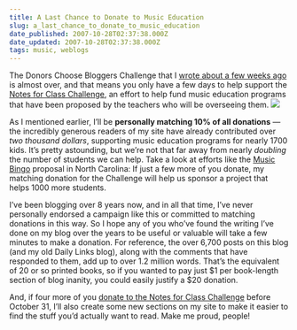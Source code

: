 ```yaml
---
title: A Last Chance to Donate to Music Education
slug: a_last_chance_to_donate_to_music_education
date_published: 2007-10-28T02:37:38.000Z
date_updated: 2007-10-28T02:37:38.000Z
tags: music, weblogs
---
```


The Donors Choose Bloggers Challenge that I [wrote about a few weeks ago](http://www.dashes.com/anil/2007/10/choosing-to-help-kids.html) is almost over, and that means you only have a few days to help support the [Notes for Class Challenge](http://www.donorschoose.org/donors/viewChallenge.html?id=17149), an effort to help fund music education programs that have been proposed by the teachers who will be overseeing them.
[![](http://www.donorschoose.org/donors/thermometer.png?id=17149&amp;type=small)](http://www.donorschoose.org/donors/viewChallenge.html?id=17149)

As I mentioned earlier, I’ll be **personally matching 10% of all donations** — the incredibly generous readers of my site have already contributed over *two thousand dollars*, supporting music education programs for nearly 1700 kids. It’s pretty astounding, but we’re not that far away from nearly *doubling* the number of students we can help. Take a look at efforts like the [Music Bingo](http://www.donorschoose.org/donors/proposal.html?id=86910&amp;challengeid=17149&amp;zone=0) proposal in North Carolina: If just a few more of you donate, my matching donation for the Challenge will help us sponsor a project that helps 1000 more students.

I’ve been blogging over 8 years now, and in all that time, I’ve never personally endorsed a campaign like this or committed to matching donations in this way. So I hope any of you who’ve found the writing I’ve done on my blog over the years to be useful or valuable will take a few minutes to make a donation. For reference, the over 6,700 posts on this blog (and my old Daily Links blog), along with the comments that have responded to them, add up to over 1.2 million words. That’s the equivalent of 20 or so printed books, so if you wanted to pay just $1 per book-length section of blog inanity, you could easily justify a $20 donation.

And, if four more of you [donate to the Notes for Class Challenge](http://www.donorschoose.org/donors/viewChallenge.html?id=17149) before October 31, I’ll also create some new sections on my site to make it easier to find the stuff you’d actually want to read. Make me proud, people!
